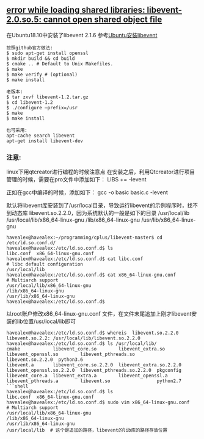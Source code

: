 ## [error while loading shared libraries: libevent-2.0.so.5: cannot open shared object file](https://blog.csdn.net/rongxiaojun1989/article/details/18266697)
   在Ubuntu18.10中安装了libevent 2.1.6
   参考[Ubuntu安装libevent](https://www.cnblogs.com/willaty/p/8022039.html)
   ```shell
   按照github官方做法:
$ sudo apt-get install openssl
$ mkdir build && cd build
$ cmake .. # Default to Unix Makefiles.
$ make
$ make verify # (optional)
$ make install
  
老版本:
$ tar zxvf libevent-1.2.tar.gz
$ cd libevent-1.2
$ ./configure –prefix=/usr
$ make
$ make install
  
也可采用:
apt-cache search libevent
apt-get install libevent-dev
```
### 注意:
linux下用qtcreator进行编程的时候注意点 
在安装之后，利用Qtcreator进行项目管理的时候，需要在pro文件中添加如下： 
LIBS += -levent

正如在gcc中编译的时候，添加如下： 
gcc -o basic basic.c -levent


默认将libevent库安装到了/usr/local目录，导致运行libevent的示例程序时，找不到动态库 libevent.so.2.2.0，因为系统默认的一般是如下的目录
/usr/local/lib
/usr/local/lib/x86_64-linux-gnu
/lib/x86_64-linux-gnu
/usr/lib/x86_64-linux-gnu
```shell
havealex@havealex:~/programming/cplus/libevent-master$ cd /etc/ld.so.conf.d/
havealex@havealex:/etc/ld.so.conf.d$ ls
libc.conf  x86_64-linux-gnu.conf
havealex@havealex:/etc/ld.so.conf.d$ cat libc.conf 
# libc default configuration
/usr/local/lib
havealex@havealex:/etc/ld.so.conf.d$ cat x86_64-linux-gnu.conf 
# Multiarch support
/usr/local/lib/x86_64-linux-gnu
/lib/x86_64-linux-gnu
/usr/lib/x86_64-linux-gnu
havealex@havealex:/etc/ld.so.conf.d$ 
```
以root账户修改x86_64-linux-gnu.conf 文件，在文件末尾追加上刚才libevent安装的lib位置/usr/local/lib即可
```shell
havealex@havealex:/etc/ld.so.conf.d$ whereis  libevent.so.2.2.0
libevent.so.2.2: /usr/local/lib/libevent.so.2.2.0
havealex@havealex:/etc/ld.so.conf.d$ ls /usr/local/lib/
cmake            libevent_core.so        libevent_extra.so        libevent_openssl.so        libevent_pthreads.so        libevent.so.2.2.0  python3.6
libevent.a       libevent_core.so.2.2.0  libevent_extra.so.2.2.0  libevent_openssl.so.2.2.0  libevent_pthreads.so.2.2.0  pkgconfig
libevent_core.a  libevent_extra.a        libevent_openssl.a       libevent_pthreads.a        libevent.so                 python2.7
```shell
havealex@havealex:/etc/ld.so.conf.d$ ls
libc.conf  x86_64-linux-gnu.conf
havealex@havealex:/etc/ld.so.conf.d$ sudo vim x86_64-linux-gnu.conf 
# Multiarch support
/usr/local/lib/x86_64-linux-gnu
/lib/x86_64-linux-gnu
/usr/lib/x86_64-linux-gnu
/usr/local/lib  # 这个是追加的路径，libevent的lib库的路径存放位置
```


